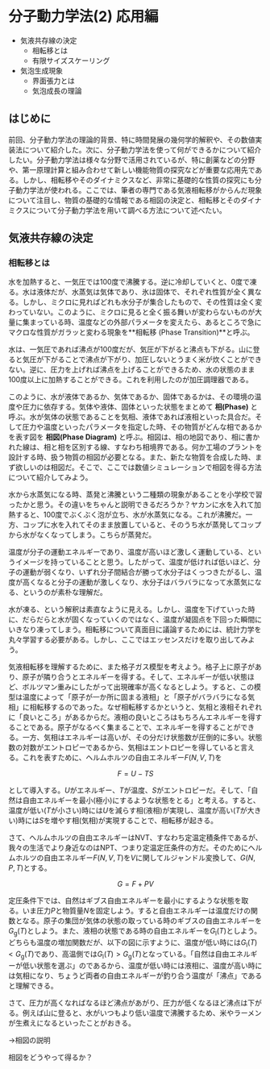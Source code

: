 # 分子動力学法(2) 応用編

* 気液共存線の決定
    * 相転移とは
    * 有限サイズスケーリング
* 気泡生成現象
    * 界面張力とは
    * 気泡成長の理論

## はじめに

前回、分子動力学法の理論的背景、特に時間発展の幾何学的解釈や、その数値実装法について紹介した。次に、分子動力学法を使って何ができるかについて紹介したい。分子動力学法は様々な分野で活用されているが、特に創薬などの分野や、第一原理計算と組み合わせて新しい機能物質の探究などが重要な応用先である。しかし、相転移やそのダイナミクスなど、非常に基礎的な性質の探究にも分子動力学法が使われる。ここでは、筆者の専門である気液相転移がからんだ現象について注目し、物質の基礎的な情報である相図の決定と、相転移とそのダイナミクスについて分子動力学法を用いて調べる方法について述べたい。

## 気液共存線の決定

### 相転移とは

水を加熱すると、一気圧では100度で沸騰する。逆に冷却していくと、0度で凍る。水は液体だが、水蒸気は気体であり、氷は固体で、それぞれ性質が全く異なる。しかし、ミクロに見ればどれも水分子が集合したもので、その性質は全く変わっていない。このように、ミクロに見ると全く振る舞いが変わらないものが大量に集まっている時、温度などの外部パラメータを変えたら、あるところで急にマクロな性質がガラッと変わる現象を**相転移 (Phase Transition)**と呼ぶ。

水は、一気圧であれば沸点が100度だが、気圧が下がると沸点も下がる。山に登ると気圧が下がることで沸点が下がり、加圧しないとうまく米が炊くことができない。逆に、圧力を上げれば沸点を上げることができるため、水の状態のまま100度以上に加熱することができる。これを利用したのが加圧調理器である。

このように、水が液体であるか、気体であるか、固体であるかは、その環境の温度や圧力に依存する。気体や液体、固体といった状態をまとめて **相(Phase)** と呼ぶ。水が気体の状態であることを気相、液体であれば液相といった具合だ。そして圧力や温度といったパラメータを指定した時、その物質がどんな相であるかを表す図を **相図(Phase Diagram)** と呼ぶ。相図は、相の地図であり、相に書かれた線は、相と相を区別する線、すなわち相境界である。何か工場のプラントを設計する時、扱う物質の相図が必要となる。また、新たな物質を合成した時、まず欲しいのは相図だ。そこで、ここでは数値シミュレーションで相図を得る方法について紹介してみよう。

水から水蒸気になる時、蒸発と沸騰という二種類の現象があることを小学校で習ったかと思う。その違いをちゃんと説明できるだろうか？ヤカンに水を入れて加熱すると、100度でぶくぶく泡が立ち、水が水蒸気になる。これが沸騰だ。一方、コップに水を入れてそのまま放置していると、そのうち水が蒸発してコップから水がなくなってしまう。こちらが蒸発だ。

温度が分子の運動エネルギーであり、温度が高いほど激しく運動している、というイメージを持っていることと思う。したがって、温度が低ければ低いほど、分子の運動が弱くなり、いずれ分子間結合が勝って水分子はくっつきたがるし、温度が高くなると分子の運動が激しくなり、水分子はバラバラになって水蒸気になる、というのが素朴な理解だ。

水が凍る、という解釈は素直なように見える。しかし、温度を下げていった時に、だらだらと水が固くなっていくのではなく、温度が凝固点を下回った瞬間にいきなり凍ってしまう。相転移について真面目に議論するためには、統計力学を丸々学習する必要がある。しかし、ここではエッセンスだけを取り出してみよう。

気液相転移を理解するために、また格子ガス模型を考えよう。格子上に原子があり、原子が隣り合うとエネルギーを得する。そして、エネルギーが低い状態ほど、ボルツマン重みにしたがって出現確率が高くなるとしよう。すると、この模型は温度によって「原子が一か所に固まる液相」と「原子がバラバラになる気相」に相転移するのであった。なぜ相転移するかというと、気相と液相それぞれに「良いところ」があるからだ。液相の良いところはもちろんエネルギーを得することである。原子がなるべく集まることで、エネルギーを得することができる。一方、気相はエネルギーは高いが、その分だけ状態数が圧倒的に多い。状態数の対数がエントロピーであるから、気相はエントロピーを得していると言える。これを表すために、ヘルムホルツの自由エネルギー$F(N,V,T)$を

$$
F = U-TS
$$

として導入する。$U$がエネルギー、$T$が温度、$S$がエントロピーだ。そして、「自然は自由エネルギーを最小(極小)にするような状態をとる」と考える。すると、温度が低い($T$が小さい)時には$U$を減らす相(液相)が実現し、温度が高い($T$が大きい)時には$S$を増やす相(気相)が実現することで、相転移が起きる。

さて、ヘルムホルツの自由エネルギーはNVT、すなわち定温定積条件であるが、我々の生活でより身近なのはNPT、つまり定温定圧条件の方だ。そのためにヘルムホルツの自由エネルギー$F(N,V,T)$を$V$に関してルジャンドル変換して、$G(N,P,T)$とする。

$$
G = F + PV
$$

定圧条件下では、自然はギブス自由エネルギーを最小にするような状態を取る。いま圧力$P$と物質量$N$を固定しよう。すると自由エネルギーは温度だけの関数となる。原子の集団が気体の状態の取っている時のギブスの自由エネルギーを$G_\mathrm{g}(T)$としよう。また、液相の状態である時の自由エネルギーを$G_\mathrm{l}(T)$としよう。どちらも温度の増加関数だが、以下の図に示すように、温度が低い時には$G_\mathrm{l}(T) < G_\mathrm{g}(T)$であり、高温側では$G_\mathrm{l}(T) > G_\mathrm{g}(T)$となっている。「自然は自由エネルギーが低い状態を選ぶ」のであるから、温度が低い時には液相に、温度が高い時には気相になり、ちょうど両者の自由エネルギーが釣り合う温度が「沸点」であると理解できる。

さて、圧力が高くなればなるほど沸点があがり、圧力が低くなるほど沸点は下がる。例えば山に登ると、水がいつもより低い温度で沸騰するため、米やラーメンが生煮えになるといったことがおきる。

→相図の説明

相図をどうやって得るか？
